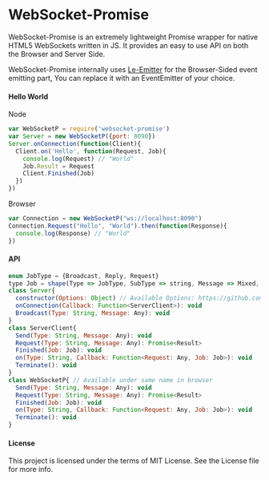 WebSocket-Promise
===========
WebSocket-Promise is an extremely lightweight Promise wrapper for native HTML5 WebSockets written in JS. It provides an easy to use API on both the Browser and Server Side.

WebSocket-Promise internally uses [Le-Emitter][Le-Emitter] for the Browser-Sided event emitting part, You can replace it with an EventEmitter of your choice.

#### Hello World
Node
```js
var WebSocketP = require('websocket-promise')
var Server = new WebSocketP({port: 8090})
Server.onConnection(function(Client){
  Client.on('Hello', function(Request, Job){
    console.log(Request) // "World"
    Job.Result = Request
    Client.Finished(Job)
  })
})
```
Browser
```js
var Connection = new WebSocketP("ws://localhost:8090")
Connection.Request("Hello", "World").then(function(Response){
  console.log(Response) // "World"
})
```

#### API
```js
enum JobType = {Broadcast, Reply, Request}
type Job = shape(Type => JobType, SubType => string, Message => Mixed, ?ID => String, EXCHANGE => true)
class Server{
  constructor(Options: Object) // Available Options: https://github.com/websockets/ws/blob/master/lib/WebSocketServer.js#L25
  onConnection(Callback: Function<ServerClient>): void
  Broadcast(Type: String, Message: Any): void
}
class ServerClient{
  Send(Type: String, Message: Any): void
  Request(Type: String, Message: Any): Promise<Result>
  Finished(Job: Job): void
  on(Type: String, Callback: Function<Request: Any, Job: Job>): void
  Terminate(): void
}
class WebSocketP{ // Available under same name in browser
  Send(Type: String, Message: Any): void
  Request(Type: String, Message: Any): Promise<Result>
  Finished(Job: Job): void
  on(Type: String, Callback: Function<Request: Any, Job: Job>): void
  Terminate(): void
}
```

#### License
This project is licensed under the terms of MIT License. See the License file for more info.

[Le-Emitter]:https://github.com/steelbrain/Le-Emitter